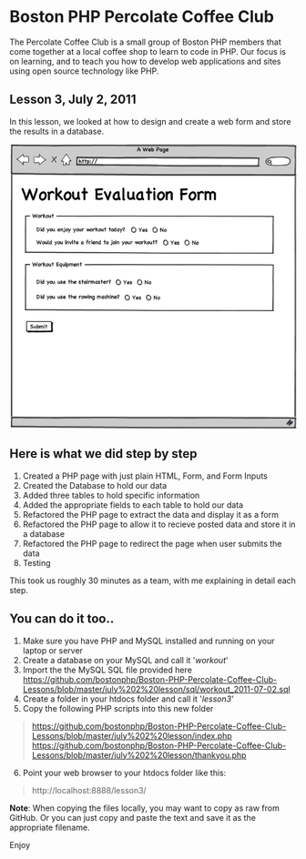 # Boston PHP Percolate Coffee Club
The Percolate Coffee Club is a small group of Boston PHP members that come together at a local coffee shop to learn to code in PHP. Our focus is on learning, and to teach you how to develop web applications and sites using open source technology like PHP.

## Lesson 3, July 2, 2011 
In this lesson, we looked at how to design and create a web form and store the results in a database.

![Workout Eval Form](https://github.com/bostonphp/Boston-PHP-Percolate-Coffee-Club-Lessons/raw/master/july%202%20lesson/index.png "Mockup")

## Here is what we did step by step
1. Created a PHP page with just plain HTML, Form, and Form Inputs
2. Created the Database to hold our data
3. Added three tables to hold specific information
4. Added the appropriate fields to each table to hold our data
5. Refactored the PHP page to extract the data and display it as a form
6. Refactored the PHP page to allow it to recieve posted data and store it in a database
7. Refactored the PHP page to redirect the page when user submits the data
8. Testing

This took us roughly 30 minutes as a team, with me explaining in detail each step.

## You can do it too..
1. Make sure you have PHP and MySQL installed and running on your laptop or server
2. Create a database on your MySQL and call it '*workout*'
3. Import the the MySQL SQL file provided here
https://github.com/bostonphp/Boston-PHP-Percolate-Coffee-Club-Lessons/blob/master/july%202%20lesson/sql/workout_2011-07-02.sql
4. Create a folder in your htdocs folder and call it '*lesson3*'
5. Copy the following PHP scripts into this new folder
> https://github.com/bostonphp/Boston-PHP-Percolate-Coffee-Club-Lessons/blob/master/july%202%20lesson/index.php
> https://github.com/bostonphp/Boston-PHP-Percolate-Coffee-Club-Lessons/blob/master/july%202%20lesson/thankyou.php
6. Point your web browser to your htdocs folder like this:
> http://localhost:8888/lesson3/

**Note**: When copying the files locally, you may want to copy as raw from GitHub. Or you can just copy and paste the text and save it as the appropriate filename.

Enjoy